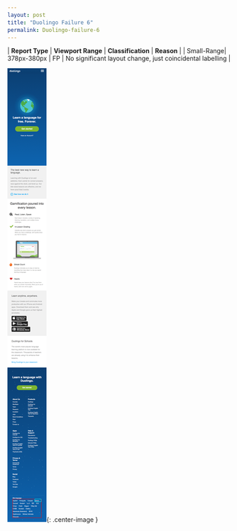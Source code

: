 ```yaml
---
layout: post
title: "Duolingo Failure 6"
permalink: Duolingo-failure-6
---
```

| **Report Type** | **Viewport Range** | **Classification** | **Reason** |
| Small-Range| 378px-380px | FP | No significant layout change, just coincidental labelling | 

![Screenshot of the fault](assets/images/Duolingo/fault6/smallrangeWidth379.png){: .center-image }